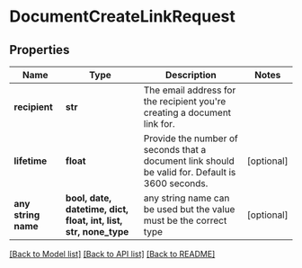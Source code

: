 # DocumentCreateLinkRequest


## Properties
Name | Type | Description | Notes
------------ | ------------- | ------------- | -------------
**recipient** | **str** | The email address for the recipient you&#39;re creating a document link for. | 
**lifetime** | **float** | Provide the number of seconds that a document link should be valid for. Default is 3600 seconds. | [optional] 
**any string name** | **bool, date, datetime, dict, float, int, list, str, none_type** | any string name can be used but the value must be the correct type | [optional]

[[Back to Model list]](../README.md#documentation-for-models) [[Back to API list]](../README.md#documentation-for-api-endpoints) [[Back to README]](../README.md)


